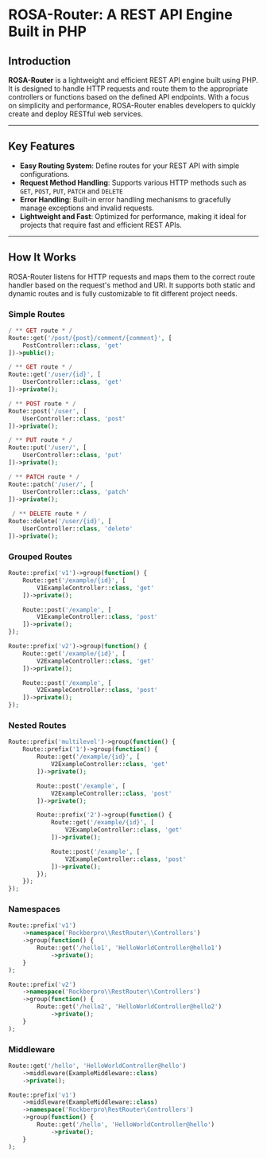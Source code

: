 # ROSA-Router: A REST API Engine Built in PHP

## Introduction
**ROSA-Router** is a lightweight and efficient REST API engine built using PHP. It is designed to handle HTTP requests and route them to the appropriate controllers or functions based on the defined API endpoints. With a focus on simplicity and performance, ROSA-Router enables developers to quickly create and deploy RESTful web services.

---

## Key Features

- **Easy Routing System**: Define routes for your REST API with simple configurations.
- **Request Method Handling**: Supports various HTTP methods such as `GET`, `POST`, `PUT`, `PATCH` and `DELETE`
- **Error Handling**: Built-in error handling mechanisms to gracefully manage exceptions and invalid requests.
- **Lightweight and Fast**: Optimized for performance, making it ideal for projects that require fast and efficient REST APIs.

---

## How It Works

ROSA-Router listens for HTTP requests and maps them to the correct route handler based on the request's method and URI. It supports both static and dynamic routes and is fully customizable to fit different project needs.

### Simple Routes

```php
/ ** GET route * /
Route::get('/post/{post}/comment/{comment}', [
	PostController::class, 'get'
])->public();

/ ** GET route * /
Route::get('/user/{id}', [
	UserController::class, 'get'
])->private();

/ ** POST route * /
Route::post('/user', [
	UserController::class, 'post'
])->private();

/ ** PUT route * /
Route::put('/user/', [
	UserController::class, 'put'
])->private(); 

/ ** PATCH route * /
Route::patch('/user/', [
	UserController::class, 'patch'
])->private();
 
 / ** DELETE route * /
Route::delete('/user/{id}', [
	UserController::class, 'delete'
])->private(); 
```

### Grouped Routes
```php
Route::prefix('v1')->group(function() {
    Route::get('/example/{id}', [
        V1ExampleController::class, 'get'
    ])->private();

    Route::post('/example', [
        V1ExampleController::class, 'post'
    ])->private();
});

Route::prefix('v2')->group(function() {
    Route::get('/example/{id}', [
        V2ExampleController::class, 'get'
    ])->private();

    Route::post('/example', [
        V2ExampleController::class, 'post'
    ])->private();
});
```

### Nested Routes

```php
Route::prefix('multilevel')->group(function() {
    Route::prefix('1')->group(function() {
        Route::get('/example/{id}', [
            V2ExampleController::class, 'get'
        ])->private();

        Route::post('/example', [
            V2ExampleController::class, 'post'
        ])->private();

        Route::prefix('2')->group(function() {
            Route::get('/example/{id}', [
                V2ExampleController::class, 'get'
            ])->private();

            Route::post('/example', [
                V2ExampleController::class, 'post'
            ])->private();
        });
    });
});
```

### Namespaces

```php
Route::prefix('v1')
    ->namespace('Rockberpro\\RestRouter\\Controllers')
    ->group(function() {
        Route::get('/hello1', 'HelloWorldController@hello1')
            ->private();
    }
);

Route::prefix('v2')
    ->namespace('Rockberpro\\RestRouter\\Controllers')
    ->group(function() {
        Route::get('/hello2', 'HelloWorldController@hello2')
            ->private();
    }
);
```

### Middleware

```php
Route::get('/hello', 'HelloWorldController@hello')
    ->middleware(ExampleMiddleware::class)
    ->private();

Route::prefix('v1')
    ->middleware(ExampleMiddleware::class)
    ->namespace('Rockberpro\RestRouter\Controllers')
    ->group(function() {
        Route::get('/hello', 'HelloWorldController@hello')
            ->private();
    }
);
```